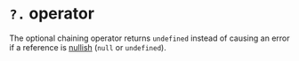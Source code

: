 # `?.` operator

The optional chaining operator returns `undefined` instead of causing an error if a reference is [nullish](https://developer.mozilla.org/en-US/docs/Glossary/Nullish) (`null` or `undefined`).
